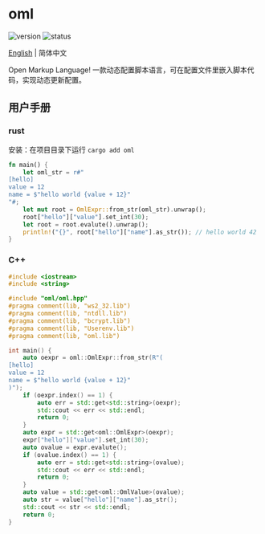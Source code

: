 # oml

![version](https://img.shields.io/badge/dynamic/toml?url=https%3A%2F%2Fraw.githubusercontent.com%2Ffawdlstty%2Foml%2Fmain%2FCargo.toml&query=package.version&label=version)
![status](https://img.shields.io/github/actions/workflow/status/fawdlstty/oml/rust.yml)

[English](README.md) | 简体中文

Open Markup Language! 一款动态配置脚本语言，可在配置文件里嵌入脚本代码，实现动态更新配置。

## 用户手册

### rust

安装：在项目目录下运行 `cargo add oml`

```rust
fn main() {
    let oml_str = r#"
[hello]
value = 12
name = $"hello world {value + 12}"
"#;
    let mut root = OmlExpr::from_str(oml_str).unwrap();
    root["hello"]["value"].set_int(30);
    let root = root.evalute().unwrap();
    println!("{}", root["hello"]["name"].as_str()); // hello world 42
}
```

### C++

```cpp
#include <iostream>
#include <string>

#include "oml/oml.hpp"
#pragma comment(lib, "ws2_32.lib")
#pragma comment(lib, "ntdll.lib")
#pragma comment(lib, "bcrypt.lib")
#pragma comment(lib, "Userenv.lib")
#pragma comment(lib, "oml.lib")

int main() {
    auto oexpr = oml::OmlExpr::from_str(R"(
[hello]
value = 12
name = $"hello world {value + 12}"
)");
    if (oexpr.index() == 1) {
        auto err = std::get<std::string>(oexpr);
        std::cout << err << std::endl;
        return 0;
    }
    auto expr = std::get<oml::OmlExpr>(oexpr);
    expr["hello"]["value"].set_int(30);
    auto ovalue = expr.evalute();
    if (ovalue.index() == 1) {
        auto err = std::get<std::string>(ovalue);
        std::cout << err << std::endl;
        return 0;
    }
    auto value = std::get<oml::OmlValue>(ovalue);
    auto str = value["hello"]["name"].as_str();
    std::cout << str << std::endl;
    return 0;
}
```
